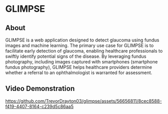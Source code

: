 # GLIMPSE
## About
GLIMPSE is a web application designed to detect glaucoma using fundus images and machine learning. The primary use case for GLIMPSE is to facilitate early detection of glaucoma, enabling healthcare professionals to swiftly identify potential signs of the disease. By leveraging fundus photography, including images captured with smartphones (smartphone fundus photography), GLIMPSE helps healthcare providers determine whether a referral to an ophthalmologist is warranted for assessment.
## Video Demonstration
https://github.com/TrevorDrayton03/glimpse/assets/56656811/8cec8588-f419-4407-8164-c239d5c86aa5
